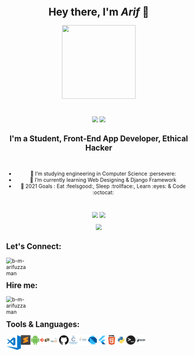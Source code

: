 #
<h1 align="center"> Hey there, I'm <b><i> Arif</i></b> 👦</h1>

<p  align="center">
  <img src="https://media.giphy.com/media/Cmr1OMJ2FN0B2/source.gif" width="200" height="200" /> 
</p>
<br> 
<p align="center">
  <img src="https://komarev.com/ghpvc/?username=B-M-Arifuzzaman&color=yellowgreen&style=plastic&label=People+Watched+This" width="300px"> 
  <a href="https://twitter.com/arifuzzaman_bm"><img src="https://img.shields.io/twitter/follow/arifuzzaman_bm?color=1DA1F2&logo=twitter&style=for-the-badge)](https://twitter.com/intent/follow?original_referer=https%3A%2F%2Fgithub.com%2Farifuzzaman_bm&screen_name=arifuzzaman_bm" width="300px"> </a>
</p>

<h2 align="center"> I'm a Student, Front-End App Developer, Ethical Hacker</h2>
<br> 
<div align="center">
  <ul  align="center"> 
    <li align="center">🔭 I’m studying engineering in Computer Science :persevere: </li>
    <li align="center">🌱 I’m currently learning Web Designing & Django Framework </li>
    <li align="center">🥅 2021 Goals : Eat :feelsgood:, Sleep :trollface:, Learn :eyes: & Code :octocat: </li>
   </ul>
 </div>
    
 <br>



<p align="center"  height="150px">

<img width="470px" src="https://github-readme-stats.vercel.app/api?username=B-M-Arifuzzaman&count_private=true&show_icons=true&theme=midnight-purple" />
<img width="470px" src="https://github-readme-streak-stats.herokuapp.com/?user=B-M-Arifuzzaman&theme=highcontrast" />

</p>

<p align="center">
  <img width="800px" src="https://activity-graph.herokuapp.com/graph?username=B-M-Arifuzzaman&theme=xcode" />
  
</p>


## Let's Connect:

[<img align="left" alt="b-m-arifuzzaman" width="60px" src="https://img.icons8.com/doodle/48/4a90e2/linkedin-circled.png" />][linkedin]

<br />
<br />

## Hire me:

[<img align="left" alt="b-m-arifuzzaman" width="60px" src="https://img.icons8.com/plasticine/100/000000/new-job.png" />][fiverr]

<br />
<br />

## Tools & Languages:
<img align="left" alt="Visual Studio Code" width="40px" src="https://raw.githubusercontent.com/github/explore/80688e429a7d4ef2fca1e82350fe8e3517d3494d/topics/visual-studio-code/visual-studio-code.png" />
<img align="left" alt="Sublime Text" width="26px" src="https://raw.githubusercontent.com/github/explore/80688e429a7d4ef2fca1e82350fe8e3517d3494d/topics/sublime-text/sublime-text.png" />
<img align="left" alt="Android Studio " width="26px" src="https://raw.githubusercontent.com/github/explore/80688e429a7d4ef2fca1e82350fe8e3517d3494d/topics/android/android.png" />
<img align="left" alt="Git" width="26px" src="https://raw.githubusercontent.com/github/explore/80688e429a7d4ef2fca1e82350fe8e3517d3494d/topics/git/git.png" />
<img align="left" alt="MySQL" width="26px" src="https://raw.githubusercontent.com/github/explore/80688e429a7d4ef2fca1e82350fe8e3517d3494d/topics/mysql/mysql.png" />
<img align="left" alt="GitHub" width="26px" src="https://raw.githubusercontent.com/github/explore/78df643247d429f6cc873026c0622819ad797942/topics/github/github.png" />
<img align="left" alt="c" width="26px" src="https://raw.githubusercontent.com/github/explore/80688e429a7d4ef2fca1e82350fe8e3517d3494d/topics/c/c.png" />
<img align="left" alt="java" width="26px" src="https://raw.githubusercontent.com/github/explore/80688e429a7d4ef2fca1e82350fe8e3517d3494d/topics/java/java.png" />
<img align="left" alt="Dart" width="26px" src="https://raw.githubusercontent.com/github/explore/80688e429a7d4ef2fca1e82350fe8e3517d3494d/topics/dart/dart.png" />
<img align="left" alt="flutter" width="26px" src="https://raw.githubusercontent.com/github/explore/80688e429a7d4ef2fca1e82350fe8e3517d3494d/topics/flutter/flutter.png" />
<img align="left" alt="HTML5" width="26px" src="https://raw.githubusercontent.com/github/explore/80688e429a7d4ef2fca1e82350fe8e3517d3494d/topics/html/html.png" />
<img align="left" alt="python" width="26px" src="https://raw.githubusercontent.com/github/explore/80688e429a7d4ef2fca1e82350fe8e3517d3494d/topics/python/python.png" />
<img align="left" alt="Terminal" width="26px" src="https://raw.githubusercontent.com/github/explore/80688e429a7d4ef2fca1e82350fe8e3517d3494d/topics/terminal/terminal.png" />
<img align="left" alt="bash" width="26px" src="https://raw.githubusercontent.com/github/explore/80688e429a7d4ef2fca1e82350fe8e3517d3494d/topics/bash/bash.png" />
<br />
<br />


[linkedin]: https://linkedin.com/in/b-m-arifuzzaman
[fiverr]: https://www.fiverr.com/arif_zaman_

